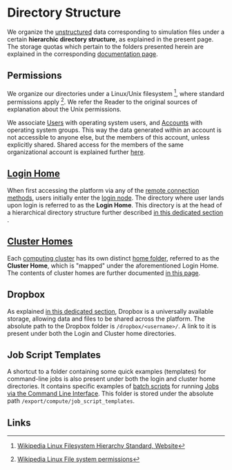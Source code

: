 # Directory Structure

We organize the [unstructured](../data/classification.md#by-internal-organization) data corresponding to simulation files under a certain **hierarchic directory structure**, as explained in the present page. The storage quotas which pertain to the folders presented herein are explained in the corresponding [documentation page](quotas.md).

## Permissions

We organize our directories under a Linux/Unix filesystem [^1], where standard permissions apply [^2]. We refer the Reader to the original sources of explanation about the Unix permissions. 

We associate [Users](../accounts/users.md) with operating system users, and [Accounts](../accounts/overview.md) with operating system groups. This way the data generated within an account is not accessible to anyone else, but the members of this account, unless explicitly shared. Shared access for the members of the same organizational account is explained further [here](../infrastructure/clusters/directories.md#shared-folders-for-organizations).

## [Login Home](../infrastructure/login/directories.md)

When first accessing the platform via any of the [remote connection methods](../remote-connection/overview.md), users initially enter the [login node](../infrastructure/login/overview.md). The directory where user lands upon login is referred to as the **Login Home**. This directory is at the head of a hierarchical directory structure further described [in this dedicated section](../infrastructure/login/directories.md) . 

## [Cluster Homes](../infrastructure/clusters/directories.md)

Each [computing cluster](../infrastructure/clusters/overview.md) has its own distinct [home folder](../infrastructure/clusters/directories.md), referred to as the **Cluster Home**, which is "mapped" under the aforementioned Login Home. The contents of cluster homes are further documented [in this page](../infrastructure/clusters/directories.md).

## Dropbox

As explained [in this dedicated section](../data-in-objectstorage/dropbox.md), Dropbox is a universally available storage, allowing data and files to be shared across the platform. The absolute path to the Dropbox folder is `/dropbox/<username>/`. A link to it is present under both the Login and Cluster home directories.

## Job Script Templates

A shortcut to a folder containing some quick examples (templates) for command-line jobs is also present under both the login and cluster home directories. It contains specific examples of [batch scripts](../jobs-cli/batch-scripts/overview.md) for running [Jobs via the Command Line Interface](../jobs-cli/overview.md). This folder is stored under the absolute path `/export/compute/job_script_templates`.

## Links

[^1]: [Wikipedia Linux Filesystem Hierarchy Standard, Website](https://en.wikipedia.org/wiki/Filesystem_Hierarchy_Standard)

[^2]: [Wikipedia Linux File system permissions](https://en.wikipedia.org/wiki/File_system_permissions)
